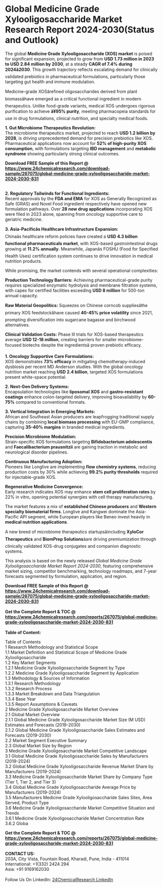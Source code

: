 <h1>Global Medicine Grade Xylooligosaccharide Market Research Report 2024-2030(Status and Outlook)</h1><p>The global <strong>Medicine Grade Xylooligosaccharide (XOS) market</strong> is poised for significant expansion, projected to grow from <strong>USD 1.73 million in 2023 to USD 2.84 million by 2030</strong>, at a steady <strong>CAGR of 7.4% during 2024â2030</strong>. This growth trajectory reflects escalating demand for clinically validated prebiotics in pharmaceutical formulations, particularly those targeting gut health and immune modulation.</p><p>Medicine-grade XOSârefined oligosaccharides derived from plant biomassâhave emerged as a critical functional ingredient in modern therapeutics. Unlike food-grade variants, medical XOS undergoes rigorous purification to achieve <strong>â¥95% purity</strong>, meeting pharmacopeia standards for use in drug formulations, clinical nutrition, and specialty medical foods.</p><p><strong>1. Gut Microbiome Therapeutics Revolution:</strong><br>
The microbiome therapeutics market, projected to reach <strong>USD 1.2 billion by 2028</strong>, is driving unprecedented demand for precision prebiotics like XOS. Pharmaceutical applications now account for <strong>52% of high-purity XOS consumption</strong>, with formulations targeting <strong>IBD management</strong> and <strong>metabolic syndrome</strong> showing particularly strong clinical outcomes.</p><div><b>Download FREE Sample of this Report @ 
            <a href="https://www.24chemicalresearch.com/download-sample/267075/global-medicine-grade-xylooligosaccharide-market-2024-2030-831">
            https://www.24chemicalresearch.com/download-sample/267075/global-medicine-grade-xylooligosaccharide-market-2024-2030-831</a></b></div><br><p><strong>2. Regulatory Tailwinds for Functional Ingredients:</strong><br>
Recent approvals by the <strong>FDA and EMA</strong> for XOS as Generally Recognized as Safe (GRAS) and Novel Food ingredient respectively have opened new formulation pathways. Over <strong>28 new drug applications</strong> incorporating XOS were filed in 2023 alone, spanning from oncology supportive care to geriatric medicine.</p><p><strong>3. Asia-Pacificâs Healthcare Infrastructure Expansion:</strong><br>
Chinaâs healthcare reform policies have created a <strong>USD 4.3 billion functional pharmaceuticals market</strong>, with XOS-based gastrointestinal drugs growing at <strong>11.2% annually</strong>. Meanwhile, Japanâs FOSHU (Food for Specified Health Uses) certification system continues to drive innovation in medical nutrition products.</p><p>While promising, the market contends with several operational complexities:</p><p><strong>Production Technology Barriers:</strong> Achieving pharmaceutical-grade purity requires specialized enzymatic hydrolysis and membrane filtration systems, with capex for certified facilities exceeding <strong>USD 8 million</strong> for 500-ton annual capacity.</p><p><strong>Raw Material Geopolitics:</strong> Squeezes on Chinese corncob suppliesâthe primary XOS feedstockâhave caused <strong>40-45% price volatility</strong> since 2021, prompting diversification into sugarcane bagasse and birchwood alternatives.</p><p><strong>Clinical Validation Costs:</strong> Phase III trials for XOS-based therapeutics average <strong>USD 12-18 million</strong>, creating barriers for smaller microbiome-focused biotechs despite the ingredientsâ proven prebiotic efficacy.</p><p><strong>1. Oncology Supportive Care Formulations:</strong><br>
XOS demonstrates <strong>73% efficacy</strong> in mitigating chemotherapy-induced dysbiosis per recent MD Anderson studies. With the global oncology nutrition market reaching <strong>USD 2.4 billion</strong>, targeted XOS formulations present white-space potential.</p><p><strong>2. Next-Gen Delivery Systems:</strong><br>
Encapsulation technologies like <strong>liposomal XOS</strong> and <strong>gastro-resistant coatings</strong> enhance colon-targeted delivery, improving bioavailability by <strong>60-75%</strong> compared to conventional formats.</p><p><strong>3. Vertical Integration in Emerging Markets:</strong><br>
African and Southeast Asian producers are leapfrogging traditional supply chains by combining <strong>local biomass processing</strong> with EU-GMP compliance, capturing <strong>35-40% margins</strong> in branded medical ingredients.</p><p><strong>Precision Microbiome Modulation:</strong><br>
	Strain-specific XOS formulations targeting <strong>Bifidobacterium adolescentis</strong> and <strong>Faecalibacterium prausnitzii</strong> are gaining traction in metabolic and neurological disorder pipelines.</p><p><strong>Continuous Manufacturing Adoption:</strong><br>
	Pioneers like Longlive are implementing <strong>flow chemistry systems</strong>, reducing production costs by 30% while achieving <strong>99.2% purity thresholds</strong> required for injectable-grade XOS.</p><p><strong>Regenerative Medicine Convergence:</strong><br>
	Early research indicates XOS may enhance <strong>stem cell proliferation rates</strong> by 22% in vitro, opening potential synergies with cell therapy manufacturing.</p><p>The market features a mix of <strong>established Chinese producers</strong> and <strong>Western specialty biomaterial firms</strong>. Longlive and Kangwei dominate the Asia-Pacific API segment, while European players like Beneo invest heavily in <strong>medical nutrition applications</strong>.</p><p>A new breed of microbiome therapeutics startupsâincluding <strong>XyloCor Therapeutics</strong> and <strong>BiomPrep Solutions</strong>âare driving premiumization through clinically validated XOS-drug conjugates and companion diagnostic systems.</p><p>This analysis is based on the newly released <em>Global Medicine Grade Xylooligosaccharide Market Report 2024-2030</em>, featuring comprehensive market sizing, competitor benchmarking, technology roadmaps, and 7-year forecasts segmented by formulation, application, and region.</p><div><b>Download FREE Sample of this Report @ 
            <a href="https://www.24chemicalresearch.com/download-sample/267075/global-medicine-grade-xylooligosaccharide-market-2024-2030-831">
            https://www.24chemicalresearch.com/download-sample/267075/global-medicine-grade-xylooligosaccharide-market-2024-2030-831</a></b></div><br><div><b>Get the Complete Report & TOC @ 
            <a href="https://www.24chemicalresearch.com/reports/267075/global-medicine-grade-xylooligosaccharide-market-2024-2030-831">
            https://www.24chemicalresearch.com/reports/267075/global-medicine-grade-xylooligosaccharide-market-2024-2030-831</a></b></div><br>
            <b>Table of Content:</b><p>Table of Contents<br />
1 Research Methodology and Statistical Scope<br />
1.1 Market Definition and Statistical Scope of Medicine Grade Xylooligosaccharide<br />
1.2 Key Market Segments<br />
1.2.1 Medicine Grade Xylooligosaccharide Segment by Type<br />
1.2.2 Medicine Grade Xylooligosaccharide Segment by Application<br />
1.3 Methodology & Sources of Information<br />
1.3.1 Research Methodology<br />
1.3.2 Research Process<br />
1.3.3 Market Breakdown and Data Triangulation<br />
1.3.4 Base Year<br />
1.3.5 Report Assumptions & Caveats<br />
2 Medicine Grade Xylooligosaccharide Market Overview<br />
2.1 Global Market Overview<br />
2.1.1 Global Medicine Grade Xylooligosaccharide Market Size (M USD) Estimates and Forecasts (2019-2030)<br />
2.1.2 Global Medicine Grade Xylooligosaccharide Sales Estimates and Forecasts (2019-2030)<br />
2.2 Market Segment Executive Summary<br />
2.3 Global Market Size by Region<br />
3 Medicine Grade Xylooligosaccharide Market Competitive Landscape<br />
3.1 Global Medicine Grade Xylooligosaccharide Sales by Manufacturers (2019-2024)<br />
3.2 Global Medicine Grade Xylooligosaccharide Revenue Market Share by Manufacturers (2019-2024)<br />
3.3 Medicine Grade Xylooligosaccharide Market Share by Company Type (Tier 1, Tier 2, and Tier 3)<br />
3.4 Global Medicine Grade Xylooligosaccharide Average Price by Manufacturers (2019-2024)<br />
3.5 Manufacturers Medicine Grade Xylooligosaccharide Sales Sites, Area Served, Product Type<br />
3.6 Medicine Grade Xylooligosaccharide Market Competitive Situation and Trends<br />
3.6.1 Medicine Grade Xylooligosaccharide Market Concentration Rate<br />
3.6.2 Globa</p><div><b>Get the Complete Report & TOC @ 
            <a href="https://www.24chemicalresearch.com/reports/267075/global-medicine-grade-xylooligosaccharide-market-2024-2030-831">
            https://www.24chemicalresearch.com/reports/267075/global-medicine-grade-xylooligosaccharide-market-2024-2030-831</a></b></div><br><b>CONTACT US:</b><br>
            203A, City Vista, Fountain Road, Kharadi, Pune, India - 411014<br>
            International: +1(332) 2424 294<br>
            Asia: +91 9169162030 <br><br>
            Follow Us On LinkedIn: <a href="https://www.linkedin.com/company/24chemicalresearch/">24ChemicalResearch LinkedIn</a>